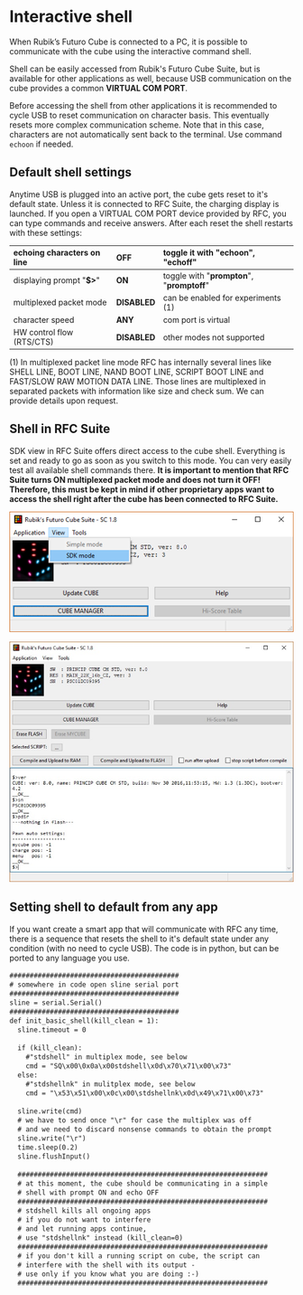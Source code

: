 # Interactive shell

When Rubik’s Futuro Cube is connected to a PC, it is possible to communicate with the cube using the interactive command shell.

Shell can be easily accessed from Rubik's Futuro Cube Suite, but is available for other applications as well, because USB communication on the cube provides a common **VIRTUAL COM PORT**.

Before accessing the shell from other applications it is recommended to cycle USB to reset communication on character basis. This eventually resets more complex communication scheme. Note that in this case, characters are not automatically sent back to the terminal. Use command `echoon` if needed.

## Default shell settings

Anytime USB is plugged into an active port, the cube gets reset to it's default state.
Unless it is connected to RFC Suite, the charging display is launched.
If you open a VIRTUAL COM PORT device provided by RFC, you can type commands and receive answers.
After each reset the shell restarts with these settings:

| echoing characters on line | **OFF** | toggle it with "**echoon**", "**echoff**" |
| :--- | :--- | :--- |
| displaying prompt "**$&gt;**" | **ON** | toggle with "**prompton**", "**promptoff**" |
| multiplexed packet mode | **DISABLED** | can be enabled for experiments (1) |
| character speed | **ANY** | com port is virtual |
| HW control flow (RTS/CTS) | **DISABLED** | other modes not supported |

(1) In multiplexed packet line mode RFC has internally several lines like SHELL LINE, BOOT LINE, NAND BOOT LINE, SCRIPT BOOT LINE and FAST/SLOW RAW MOTION DATA LINE. Those lines are multiplexed in separated packets with information like size and check sum. We can provide details upon request.

## Shell in RFC Suite

SDK view in RFC Suite offers direct access to the cube shell. Everything is set and ready to go as soon as you switch to this mode.
You can very easily test all available shell commands there.
**It is important to mention that RFC Suite turns ON multiplexed packet mode and does not turn it OFF!
Therefore, this must be kept in mind if other proprietary apps want to access the shell right after the cube has been connected to RFC Suite.**

![](/assets/ViewSDKmode.jpg)

![](/assets/shell_example.jpg)

## Setting shell to default from any app

If you want create a smart app that will communicate with RFC any time, there is a sequence that resets the shell to it's default state under any condition (with no need to cycle USB).
The code is in python, but can be ported to any language you use.

```
##########################################
# somewhere in code open sline serial port
##########################################
sline = serial.Serial()
##########################################
def init_basic_shell(kill_clean = 1):
  sline.timeout = 0

  if (kill_clean):
    #"stdshell" in multiplex mode, see below
    cmd = "SQ\x00\0x0a\x00stdshell\x0d\x70\x71\x00\x73"
  else:
    #"stdshellnk" in mulitplex mode, see below
    cmd = "\x53\x51\x00\x0c\x00\stdshellnk\x0d\x49\x71\x00\x73"

  sline.write(cmd)
  # we have to send once "\r" for case the multiplex was off
  # and we need to discard nonsense commands to obtain the prompt
  sline.write("\r")
  time.sleep(0.2)
  sline.flushInput()

  ##############################################################
  # at this moment, the cube should be communicating in a simple
  # shell with prompt ON and echo OFF
  ##############################################################
  # stdshell kills all ongoing apps
  # if you do not want to interfere
  # and let running apps continue,
  # use "stdshellnk" instead (kill_clean=0)
  ##############################################################
  # if you don't kill a running script on cube, the script can
  # interfere with the shell with its output -
  # use only if you know what you are doing :-)
  ##############################################################
```